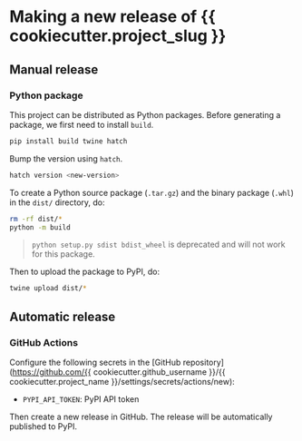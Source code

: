 # Making a new release of {{ cookiecutter.project_slug }}

## Manual release

### Python package

This project can be distributed as Python
packages. Before generating a package, we first need to install `build`.

```bash
pip install build twine hatch
```

Bump the version using `hatch`.

```bash
hatch version <new-version>
```

To create a Python source package (`.tar.gz`) and the binary package (`.whl`) in the `dist/` directory, do:

```bash
rm -rf dist/*
python -m build
```

> `python setup.py sdist bdist_wheel` is deprecated and will not work for this package.

Then to upload the package to PyPI, do:

```bash
twine upload dist/*
```


## Automatic release

### GitHub Actions

Configure the following secrets in the [GitHub repository](https://github.com/{{ cookiecutter.github_username }}/{{ cookiecutter.project_name }}/settings/secrets/actions/new):

- `PYPI_API_TOKEN`: PyPI API token

Then create a new release in GitHub. The release will be automatically published to PyPI.
